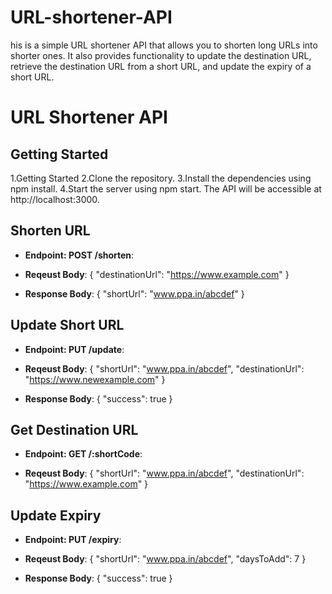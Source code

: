 # URL-shortener-API
his is a simple URL shortener API that allows you to shorten long URLs into shorter ones. It also provides functionality to update the destination URL, retrieve the destination URL from a short URL, and update the expiry of a short URL.
# URL Shortener API

## Getting Started

1.Getting Started
2.Clone the repository.
3.Install the dependencies using npm install.
4.Start the server using npm start.
The API will be accessible at http://localhost:3000.

## Shorten URL



- **Endpoint: POST /shorten**: 

- **Reqeust Body**: 
{
  "destinationUrl": "https://www.example.com"
}
- **Response Body**: 
{
  "shortUrl": "www.ppa.in/abcdef"
}


## Update Short URL


- **Endpoint: PUT /update**: 

- **Reqeust Body**: 
{
  "shortUrl": "www.ppa.in/abcdef",
  "destinationUrl": "https://www.newexample.com"
}

- **Response Body**: 
{
  "success": true
}

## Get Destination URL


- **Endpoint:  GET /:shortCode**: 

- **Reqeust Body**: 
{
  "shortUrl":  "www.ppa.in/abcdef",
  "destinationUrl": "https://www.example.com"
}

## Update Expiry


- **Endpoint: PUT /expiry**: 

- **Reqeust Body**: 
{
  "shortUrl": "www.ppa.in/abcdef",
  "daysToAdd": 7
}


- **Response Body**: 
{
  "success": true
}
